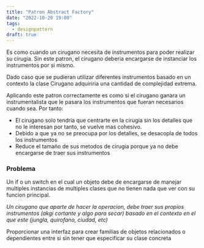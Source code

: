 ```yaml
---
title: "Patron Abstract Factory"
date: "2022-10-20 19:00"
tags: 
  - designpattern
draft: true
---
```

Es como cuando un cirugano necesita de instrumentos para poder realizar su cirugia. Sin este patron, el cirugano deberia encargarse de instanciar los instrumentos por si mismo. 

Dado caso que se pudieran utilizar diferentes instrumentos basado en un contexto la clase Cirugano adquiriria una cantidad de complejidad extrema.

Aplicando este patron correctamente es como si el cirugano ganara un instrumentalista que le pasara los instrumentos que fueran necesarios cuando sea. Por tanto:
- El cirugano solo tendria que centrarte en la cirugia sin los detalles que no le interesan por tanto, se vuelve mas cohesivo.
- Debido a que ya no se preocupa por los detalles, se desacopla de todos los instrumentos
- Reduce el tamaño de sus metodos de cirugia porque ya no debe encargarse de traer sus instrumentos

### Problema
Un if o un switch en el cual un objeto debe de encargarse de manejar multiples instancias de multiples clases que no tienen nada que ver con su funcion principal.

*Un cirugano que aparte de hacer la operacion, debe traer sus propios instrumentos (akgi cortante y algo para secar) basado en el contexto en el que este (jungla, quirofano, ciudad, etc)*

Proporcionar una interfaz para crear familias de objetos relacionados o dependientes entre si sin tener que especificar su clase concreta